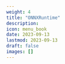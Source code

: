 ```yaml
---
weight: 4
title: "ONNXRuntime"
description:
icon: menu_book
date: 2023-09-13
lastmod: 2023-09-13
draft: false
images: []
---
```

